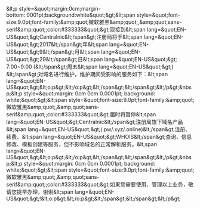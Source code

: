 &amp;lt;p style=&amp;quot;margin:0cm;margin-bottom:.0001pt;background:white&amp;quot;&amp;gt;&amp;lt;span style=&amp;quot;font-size:9.0pt;font-family:&amp;amp;quot;微软雅黑&amp;amp;quot;,&amp;amp;quot;sans-serif&amp;amp;quot;;color:#333333&amp;quot;&amp;gt;现接到&amp;lt;span lang=&amp;quot;EN-US&amp;quot;&amp;gt;Centralnic&amp;lt;/span&amp;gt;注册局将于&amp;lt;span lang=&amp;quot;EN-US&amp;quot;&amp;gt;2017&amp;lt;/span&amp;gt;年&amp;lt;span lang=&amp;quot;EN-US&amp;quot;&amp;gt;9&amp;lt;/span&amp;gt;月&amp;lt;span lang=&amp;quot;EN-US&amp;quot;&amp;gt;29&amp;lt;/span&amp;gt;日&amp;lt;span lang=&amp;quot;EN-US&amp;quot;&amp;gt; 7:00~9:00 (&amp;lt;/span&amp;gt;周五&amp;lt;span lang=&amp;quot;EN-US&amp;quot;&amp;gt;) &amp;lt;/span&amp;gt;对域名进行维护，维护期间受影响的服务如下：&amp;lt;span lang=&amp;quot;EN-US&amp;quot;&amp;gt;&amp;lt;o:p&amp;gt;&amp;lt;/o:p&amp;gt;&amp;lt;/span&amp;gt;&amp;lt;/span&amp;gt;&amp;lt;/p&amp;gt;&amp;nbsp;&amp;lt;p style=&amp;quot;margin: 0cm 0cm 0.0001pt; background: white;&amp;quot;&amp;gt;&amp;lt;span style=&amp;quot;font-size:9.0pt;font-family:&amp;amp;quot;微软雅黑&amp;amp;quot;,&amp;amp;quot;sans-serif&amp;amp;quot;;color:#333333&amp;quot;&amp;gt;届时将暂停&amp;lt;span lang=&amp;quot;EN-US&amp;quot;&amp;gt;Centralnic&amp;lt;/span&amp;gt;注册局旗下域名产品&amp;lt;span lang=&amp;quot;EN-US&amp;quot;&amp;gt;(.pw/.xyz/.online)&amp;lt;/span&amp;gt;注册、续费、&amp;lt;span lang=&amp;quot;EN-US&amp;quot;&amp;gt;WHOIS&amp;lt;/span&amp;gt;查询、信息修改、模板创建等服务，但不影响域名的正常解析服务。&amp;lt;span lang=&amp;quot;EN-US&amp;quot;&amp;gt;&amp;lt;o:p&amp;gt;&amp;lt;/o:p&amp;gt;&amp;lt;/span&amp;gt;&amp;lt;/span&amp;gt;&amp;lt;/p&amp;gt;&amp;nbsp;&amp;lt;p style=&amp;quot;margin: 0cm 0cm 0.0001pt; background: white;&amp;quot;&amp;gt;&amp;lt;span style=&amp;quot;font-size:9.0pt;font-family:&amp;amp;quot;微软雅黑&amp;amp;quot;,&amp;amp;quot;sans-serif&amp;amp;quot;;color:#333333&amp;quot;&amp;gt;如果您需要使用、管理以上业务，敬请您提早办理，谢谢&amp;lt;span lang=&amp;quot;EN-US&amp;quot;&amp;gt;!&amp;lt;o:p&amp;gt;&amp;lt;/o:p&amp;gt;&amp;lt;/span&amp;gt;&amp;lt;/span&amp;gt;&amp;lt;/p&amp;gt;
